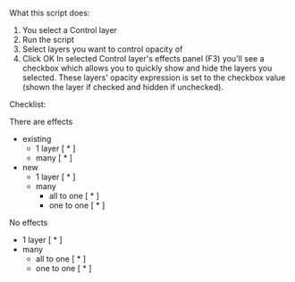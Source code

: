 What this script does:
1. You select a Control layer
2. Run the script
3. Select layers you want to control opacity of
4. Click OK
In selected Control layer's effects panel (F3) you'll see a checkbox which allows you to quickly show and hide the layers you selected.
These layers' opacity expression is set to the checkbox value (shown the layer if checked and hidden if unchecked).


Checklist:

There are effects
- existing
    - 1 layer       [ * ]
    - many          [ * ]
- new
    - 1 layer       [ * ]
    - many
      - all to one  [ * ]
      - one to one  [ * ]

No effects
- 1 layer           [ * ]
- many
  - all to one      [ * ]
  - one to one      [ * ]